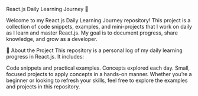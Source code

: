React.js Daily Learning Journey 🚀

Welcome to my React.js Daily Learning Journey repository! This project is a collection of code snippets, examples, and mini-projects that I work on daily as I learn and master React.js. My goal is to document progress, share knowledge, and grow as a developer.

🌟 About the Project
This repository is a personal log of my daily learning progress in React.js. It includes:

Code snippets and practical examples.
Concepts explored each day.
Small, focused projects to apply concepts in a hands-on manner.
Whether you’re a beginner or looking to refresh your skills, feel free to explore the examples and projects in this repository.

